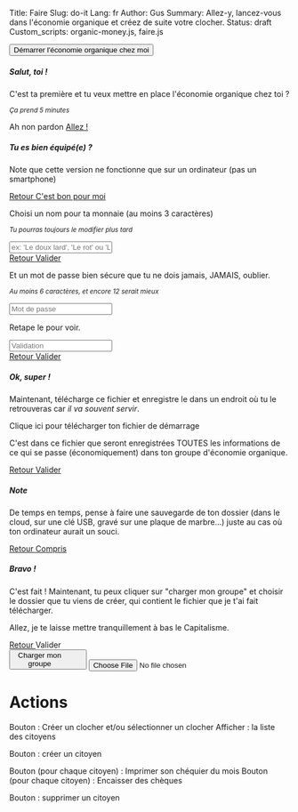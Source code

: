 Title: Faire
Slug: do-it
Lang: fr
Author: Gus
Summary: Allez-y, lancez-vous dans l'économie organique et créez de suite votre clocher.
Status: draft
Custom_scripts: organic-money.js, faire.js

<p>
  <button id="start-new-instance" class="btn btn-primary btn-lg btn-block" type="button" data-toggle="collapse" data-target="#collapseCreation" aria-expanded="false" aria-controls="collapseCreation">
    Démarrer l'économie organique chez moi
  </button>
</p>
<div class="collapse" id="collapseCreation">
  <div class="card card-body">
    <div id="carousel-creation" class="carousel slide container-fluid">
      <div class="carousel-inner">
        <div class="carousel-item active">
          <div id="intro-0" class="row-fluid">
            <h5>Salut, toi !</h5>
            <p>C'est ta première et tu veux mettre en place l'économie organique chez toi ?</p>
            <p><small><em>Ça prend 5 minutes</em></small></p>
          </div>
          <div class="row justify-content-around">
            <a class="btn btn-secondary col-3" role="button" data-toggle="collapse" data-target="#collapseCreation" aria-expanded="false" aria-controls="collapseCreation">
              Ah non pardon
            </a>
            <a id="intro-0-valid" class="btn btn-primary col-3" href="#carousel-creation" data-slide="next">
              Allez !
            </a>
          </div>
        </div>
        <div class="carousel-item">
          <div id="intro-1" class="row-fluid">
            <h5 class="modal-title">Tu es bien équipé(e) ?</h5>
            <p>Note que cette version ne fonctionne que sur un ordinateur (pas un smartphone)</p>
          </div>
          <div class="row justify-content-around">
            <a class="btn btn-secondary col-3" href="#carousel-creation" role="button" data-slide="prev">
              Retour
            </a>
            <a id="intro-1-valid" class="btn btn-primary col-3" href="#carousel-creation" role="button" data-slide="next">
              C'est bon pour moi
            </a>
          </div>
        </div>
        <div class="carousel-item">
          <div id="intro-2" class="row-fluid">
            <p>Choisi un nom pour ta monnaie (au moins 3 caractères)</p>
            <p><em><small>Tu pourras toujours le modifier plus tard</small></em></p>
            <input id="money-name" class="form-control" type="text" placeholder="ex: 'Le doux lard', 'Le rot' ou 'L'oeuf rend Suisse'">
          </div>
          <div class="row justify-content-around">
            <a class="btn btn-secondary col-3" href="#carousel-creation" role="button" data-slide="prev">
              Retour
            </a>
            <a id="intro-2-valid" class="btn btn-primary col-3 disabled" href="#carousel-creation" role="button" data-slide="next">
              Valider
            </a>
          </div>
        </div>
        <div class="carousel-item">
          <div id="intro-3" class="row-fluid">
              <p>Et un mot de passe bien sécure que tu ne dois jamais, JAMAIS, oublier.</p>
              <p><em><small>Au moins 6 caractères, et encore 12 serait mieux</small></em></p>
              <input type="password" class="form-control input-password" id="input-password" placeholder="Mot de passe">
              <p>Retape le pour voir.</p>
              <input type="password" class="form-control input-password" id="input-password-validation" placeholder="Validation">
          </div>
          <div class="row justify-content-around">
            <a class="btn btn-secondary col-3" href="#carousel-creation" role="button" data-slide="prev">
              Retour
            </a>
            <a id="intro-3-valid" class="btn btn-primary col-3 disabled" href="#carousel-creation" role="button" data-slide="next">
              Valider
            </a>
          </div>
        </div>
        <div class="carousel-item">
          <div id="intro-4" class="row-fluid">
            <h5>Ok, super !</h5>
            <p>Maintenant, télécharge ce fichier et enregistre le dans un endroit où tu le retrouveras car <em>il va souvent servir</em>.</p>
            <p><a id="download-link">Clique ici</a> pour télécharger ton fichier de démarrage</p>
            <p>C'est dans ce fichier que seront enregistrées TOUTES les informations de ce qui se passe (économiquement) dans ton groupe d'économie organique.</p>
          </div>
          <div class="row justify-content-around">
            <a class="btn btn-secondary col-3" href="#carousel-creation" role="button" data-slide="prev">
              Retour
            </a>
            <a id="intro-4-valid" class="btn btn-primary col-3" href="#carousel-creation" role="button" data-slide="next">
              Valider
            </a>
          </div>
        </div>
        <div class="carousel-item">
          <div id="intro-5" class="row-fluid">
            <h5>Note</h5>
            <p>De temps en temps, pense à faire une sauvegarde de ton dossier (dans le cloud, sur une clé USB, gravé sur une plaque de marbre...) juste au cas où ton ordinateur aurait un souci.</p>
          </div>
          <div class="row justify-content-around">
            <a class="btn btn-secondary col-3" href="#carousel-creation" role="button" data-slide="prev">
              Retour
            </a>
            <a id="intro-5-valid" class="btn btn-primary col-3" href="#carousel-creation" role="button" data-slide="next">
              Compris
            </a>
          </div>
        </div>
        <div class="carousel-item">
          <div id="intro-6" class="row-fluid">
            <h5>Bravo !</h5>
            <p>C'est fait ! Maintenant, tu peux cliquer sur "charger mon groupe" et choisir le dossier que tu viens de créer, qui contient le fichier que je t'ai fait télécharger.</p>
            <p>Allez, je te laisse mettre tranquillement à bas le Capitalisme.</p>
          </div>
          <div class="row justify-content-around">
            <a class="btn btn-secondary col-3" href="#carousel-creation" role="button" data-slide="prev">
              Retour
            </a>
            <a id="intro-6-valid" class="btn btn-primary col-3" role="button" data-toggle="collapse" data-target="#collapseCreation" aria-expanded="false" aria-controls="collapseCreation">
              Valider
            </a>
          </div>
        </div>
      </div>
    </div>
  </div>
</div>

<button id="load-instance" type="button" class="btn btn-lg btn-outline-primary btn-block">
    <div class="pull-left" style="text-align:center;width:calc(100% - 30px);white-space:normal;overflow:hidden;">
        Charger mon groupe
    </div>
</button>

<input id="file-import" type="file">
<div class="progress">
  <div id="progress-bar" class="progress-bar" role="progressbar" aria-valuenow="0" aria-valuemin="0" aria-valuemax="100"></div>
</div>
<div id="status"></div>

# Actions

Bouton : Créer un clocher et/ou sélectionner un clocher
Afficher : la liste des citoyens

Bouton : créer un citoyen

Bouton (pour chaque citoyen) : Imprimer son chéquier du mois
Bouton (pour chaque citoyen) : Encaisser des chèques

Bouton : supprimer un citoyen
